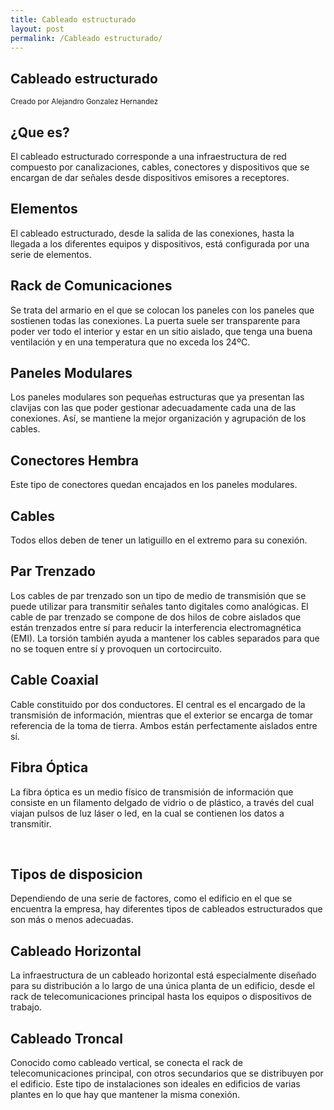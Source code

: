 ```yaml
---
title: Cableado estructurado
layout: post
permalink: /Cableado estructurado/
---
```


<section data-background="#191970">
    <h1>Cableado estructurado</h1>
    <p>
        <small>Creado por Alejandro Gonzalez Hernandez</small>
    </p>
</section>

<section data-transition="slide" data-background="#008080" data-background-transition="fade">
    <h2>¿Que es?</h2>
    <p class="fragment current-visible">
       El cableado estructurado corresponde a una infraestructura de red compuesto por canalizaciones, cables, conectores y dispositivos que se encargan de dar señales desde dispositivos emisores a receptores.
    </p>
</section>


<section>
    <section data-transition="slide" data-background="#800000" data-background-transition="fade">
        <h2>Elementos</h2>
        <p class="fragment fade-right">
            El cableado estructurado, desde la salida de las conexiones, hasta la llegada a los diferentes equipos y dispositivos, está configurada por una serie de elementos.
        </p>
         <a href="#" class="navigate-down">
        </a>
 </section>
 <section data-transition="slide" data-background="#4B0082" data-background-transition="zoom">
        <h2>Rack de Comunicaciones</h2>
        <p class="fragment fade-up">
           Se trata del armario en el que se colocan los paneles con los paneles que sostienen todas las conexiones. La puerta suele ser transparente para poder ver todo el interior y estar en un sitio aislado, que tenga una buena ventilación y en una temperatura que no exceda los 24ºC.
        </p>
 </section>
     <section data-transition="slide" data-background="#8B4513" data-background-transition="concave">
        <h2>Paneles Modulares</h2>
        <p class="fragment fade-down">
           Los paneles modulares son pequeñas estructuras que ya presentan las clavijas con las que poder gestionar adecuadamente cada una de las conexiones. Así, se mantiene la mejor organización y agrupación de los cables.
        </p>
 </section>
     <section data-transition="slide" data-background="#DAA520" data-background-transition="zoom">
        <h2>Conectores Hembra</h2>
        <p class="fragment fade-left">
            Este tipo de conectores quedan encajados en los paneles modulares. 
        </p>
 </section>
     <section data-transition="slide" data-background="#008080" data-background-transition="convex">
        <h2>Cables</h2>
        <p class="fragment">
            Todos ellos deben de tener un latiguillo en el extremo para su conexión.
        </p>
 </section>
     <section data-transition="slide" data-background="#2F4F4F" data-background-transition="zoom">
        <h2>Par Trenzado</h2>
        <p class="fragment fade-up">
           Los cables de par trenzado son un tipo de medio de transmisión que se puede utilizar para transmitir señales tanto digitales como analógicas. El cable de par trenzado se compone de dos hilos de cobre aislados que están trenzados entre sí para reducir la interferencia electromagnética (EMI). La torsión también ayuda a mantener los cables separados para que no se toquen entre sí y provoquen un cortocircuito.
        </p>
 </section>
    <section data-transition="slide" data-background="#8A2BE2" data-background-transition="fade">
        <h2>Cable Coaxial</h2>
        <p class="fragment fade-down">
          Cable constituido por dos conductores. El central es el encargado de la transmisión de información, mientras que el exterior se encarga de tomar referencia de la toma de tierra. Ambos están perfectamente aislados entre sí.
        </p>
 </section>
  <section data-transition="slide" data-background="#778899" data-background-transition="zoom">
        <h2>Fibra Óptica</h2>
        <p class="fragment current-visible">
           La fibra óptica es un medio físico de transmisión de información que consiste en un filamento delgado de vidrio o de plástico, a través del cual viajan pulsos de luz láser o led, en la cual se contienen los datos a transmitir.
        </p>
       <br>
        <a href="#/8">
        </a>
 </section>
 </section>

<section>
    <section data-transition="slide" data-background="#000000" data-background-transition="zoom">
        <h2>Tipos de disposicion</h2>
        <p class="fragment fade-up">
           Dependiendo de una serie de factores, como el edificio en el que se encuentra la empresa, hay diferentes tipos de cableados estructurados que son más o menos adecuadas.
        </p>
         <a href="#" class="navigate-down">
        </a>         
</section>
          <section data-transition="slide" data-background="#483D8B" data-background-transition="fade">
        <h2>Cableado Horizontal</h2>
        <p class="fragment fade-left">
         La infraestructura de un cableado horizontal está especialmente diseñado para su distribución a lo largo de una única planta de un edificio, desde el rack de telecomunicaciones principal hasta los equipos o dispositivos de trabajo.
        </p>
 </section>
          <section data-transition="slide" data-background="#556B2F" data-background-transition="zoom">
        <h2>Cableado Troncal</h2>
        <p class="fragment current-visible">
         Conocido como cableado vertical, se conecta el rack de telecomunicaciones principal, con otros secundarios que se distribuyen por el edificio. Este tipo de instalaciones son ideales en edificios de varias plantes en lo que hay que mantener la misma conexión.
        </p>
               <br>
        <a href="#/3">
        </a>
 </section>
 </section>



